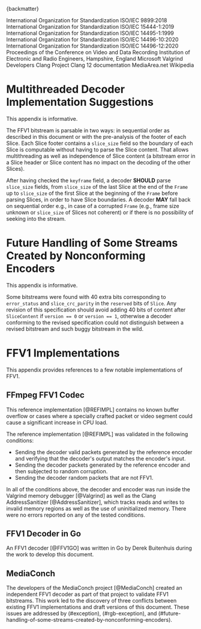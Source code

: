 
{backmatter}

<reference anchor="ISO.9899.2018">
  <front>
    <title>Information technology - Programming languages - C</title>
    <author>
      <organization>International Organization for Standardization</organization>
    </author>
    <date year="2018" month="June"/>
  </front>
  <refcontent>ISO/IEC 9899:2018</refcontent>
</reference>

<reference anchor="ISO.15444-1.2019">
  <front>
    <title>Information technology -- JPEG 2000 image coding system: Core coding system</title>
    <author>
      <organization>International Organization for Standardization</organization>
    </author>
    <date  year="2019" month="October"/>
  </front>
  <refcontent>ISO/IEC 15444-1:2019</refcontent>
</reference>

<reference anchor="ISO.14495-1.1999">
  <front>
    <title>Information technology -- Lossless and near-lossless compression of continuous-tone still images: Baseline</title>
    <author>
      <organization>International Organization for Standardization</organization>
    </author>
    <date year="1999" month="December"/>
  </front>
  <refcontent>ISO/IEC 14495-1:1999</refcontent>
</reference>

<reference anchor="ISO.14496-10.2020">
  <front>
    <title>Information technology -- Coding of audio-visual objects -- Part 10: Advanced Video Coding</title>
    <author>
      <organization>International Organization for Standardization</organization>
    </author>
    <date year="2020" month="December"/>
  </front>
  <refcontent>ISO/IEC 14496-10:2020</refcontent>
</reference>

<reference anchor="ISO.14496-12.2020">
  <front>
    <title>Information technology -- Coding of audio-visual objects -- Part 12: ISO base media file format</title>
    <author>
      <organization>International Organization for Standardization</organization>
    </author>
    <date year="2020" month="December"/>
  </front>
  <refcontent>ISO/IEC 14496-12:2020</refcontent>
</reference>

<reference anchor="Range-Encoding">
  <front>
    <title>Range encoding: an algorithm for removing redundancy from a digitised message</title>
    <author initials="G. N. N." surname="Martin" fullname="G. N. N. Martin"/>
    <date year="1979" month="July"/>
  </front>
  <refcontent>Proceedings of the Conference on Video and Data Recording</refcontent>
  <refcontent>Institution of Electronic and Radio Engineers, Hampshire, England</refcontent>
</reference>

<reference anchor="AVI" target="https://docs.microsoft.com/en-us/windows/win32/directshow/avi-riff-file-reference">
  <front>
    <title>AVI RIFF File Reference</title>
    <author>
      <organization>Microsoft</organization>
    </author>
  </front>
</reference>

<reference anchor="HuffYUV" target="https://web.archive.org/web/20040402121343/http://cultact-server.novi.dk/kpo/huffyuv/huffyuv.html">
  <front>
    <title>HuffYUV revisited</title>
    <author initials="B." surname="Rudiak-Gould" fullname="Ben Rudiak-Gould"/>
    <date month="December" year="2003" />
  </front>
</reference>

<reference anchor="NUT" target="https://ffmpeg.org/~michael/nut.txt">
  <front>
    <title>NUT Open Container Format</title>
    <author initials="M." surname="Niedermayer" fullname="Michael Niedermayer"/>
    <date month="December" year="2013" />
  </front>
</reference>

<reference anchor="Valgrind" target="https://valgrind.org/">
  <front>
    <title>Valgrind website</title>
    <author>
      <organization>Valgrind Developers</organization>
    </author>
  </front>
</reference>

<reference anchor="AddressSanitizer" target="https://clang.llvm.org/docs/AddressSanitizer.html">
  <front>
    <title>AddressSanitizer</title>
    <author>
      <organization>Clang Project</organization>
    </author>
  </front>
  <refcontent>Clang 12 documentation</refcontent>
</reference>

<reference anchor="REFIMPL" target="https://ffmpeg.org/doxygen/trunk/ffv1_8h.html">
  <front>
    <title>The reference FFV1 implementation / the FFV1 codec in FFmpeg</title>
    <author initials="M." surname="Niedermayer" fullname="Michael Niedermayer"/>
  </front>
</reference>

<reference anchor="FFV1GO" target="https://github.com/dwbuiten/go-ffv1">
  <front>
    <title>FFV1 Decoder in Go</title>
    <author initials="D." surname="Buitenhuis" fullname="Derek Buitenhuis"/>
    <date year="2019" />
  </front>
</reference>

<reference anchor="MediaConch" target="https://mediaarea.net/MediaConch">
  <front>
    <title>MediaConch</title>
    <author>
      <organization>MediaArea.net</organization>
    </author>
    <date year="2018" />
  </front>
</reference>

<reference anchor="YCbCr" target="https://en.wikipedia.org/w/index.php?title=YCbCr&amp;oldid=1025097882">
  <front>
    <title>YCbCr</title>
    <author>
      <organization>Wikipedia</organization>
    </author>
    <date month="May" day="25" year="2021"/>
  </front>
</reference>

<reference anchor="FFV1_V0" target="https://git.videolan.org/?p=ffmpeg.git;a=commit;h=b548f2b91b701e1235608ac882ea6df915167c7e">
  <front>
    <title>Commit to mark FFV1 version 0 as non-experimental</title>
    <author initials="M." surname="Niedermayer" fullname="Michael Niedermayer"/>
    <date month="April" year="2006" />
  </front>
</reference>

<reference anchor="FFV1_V1" target="https://git.videolan.org/?p=ffmpeg.git;a=commit;h=68f8d33becbd73b4d0aa277f472a6e8e72ea6849">
  <front>
    <title>Commit to release FFV1 version 1</title>
    <author initials="M." surname="Niedermayer" fullname="Michael Niedermayer"/>
    <date month="April" year="2009" />
  </front>
</reference>

<reference anchor="FFV1_V3" target="https://git.videolan.org/?p=ffmpeg.git;a=commit;h=abe76b851c05eea8743f6c899cbe5f7409b0f301">
  <front>
    <title>Commit to mark FFV1 version 3 as non-experimental</title>
    <author initials="M." surname="Niedermayer" fullname="Michael Niedermayer"/>
    <date month="August" year="2013" />
  </front>
</reference>

# Multithreaded Decoder Implementation Suggestions

This appendix is informative.

The FFV1 bitstream is parsable in two ways: in sequential order as described in this document or with the pre-analysis of the footer of each Slice. Each Slice footer contains a `slice_size` field so the boundary of each Slice is computable without having to parse the Slice content. That allows multithreading as well as independence of Slice content (a bitstream error in a Slice header or Slice content has no impact on the decoding of the other Slices).

After having checked the `keyframe` field, a decoder **SHOULD** parse `slice_size` fields, from `slice_size` of the last Slice at the end of the `Frame` up to `slice_size` of the first Slice at the beginning of the `Frame` before parsing Slices, in order to have Slice boundaries. A decoder **MAY** fall back on sequential order e.g., in case of a corrupted `Frame` (e.g., frame size unknown or `slice_size` of Slices not coherent) or if there is no possibility of seeking into the stream.

# Future Handling of Some Streams Created by Nonconforming Encoders

This appendix is informative.

Some bitstreams were found with 40 extra bits corresponding to `error_status` and `slice_crc_parity` in the `reserved` bits of `Slice`. Any revision of this specification should avoid adding 40 bits of content after `SliceContent` if `version == 0` or `version == 1`, otherwise a decoder conforming to the revised specification could not distinguish between a revised bitstream and such buggy bitstream in the wild.

# FFV1 Implementations

This appendix provides references to a few notable implementations of FFV1.

## FFmpeg FFV1 Codec

This reference implementation [@REFIMPL] contains no known buffer overflow or cases where a specially crafted packet or video segment could cause a significant increase in CPU load.

The reference implementation [@REFIMPL] was validated in the following conditions:

* Sending the decoder valid packets generated by the reference encoder and verifying that the decoder's output matches the encoder's input.
* Sending the decoder packets generated by the reference encoder and then subjected to random corruption.
* Sending the decoder random packets that are not FFV1.

In all of the conditions above, the decoder and encoder was run inside the Valgrind memory debugger [@Valgrind] as well as the Clang AddressSanitizer [@AddressSanitizer], which tracks reads and writes to invalid memory regions as well as the use of uninitialized memory.  There were no errors reported on any of the tested conditions.

## FFV1 Decoder in Go

An FFV1 decoder [@FFV1GO] was written in Go by Derek Buitenhuis during the work to develop this document.

## MediaConch

The developers of the MediaConch project [@MediaConch] created an independent FFV1 decoder as part of that project to validate FFV1 bitstreams. This work led to the discovery of three conflicts between existing FFV1 implementations and draft versions of this document. These issues are addressed by (#exception), (#rgb-exception), and (#future-handling-of-some-streams-created-by-nonconforming-encoders).
